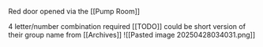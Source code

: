Red door opened via the [[Pump Room]]

4 letter/number combination required [[TODO]]
could be short version of their group name from [[Archives]]
![[Pasted image 20250428034031.png]]